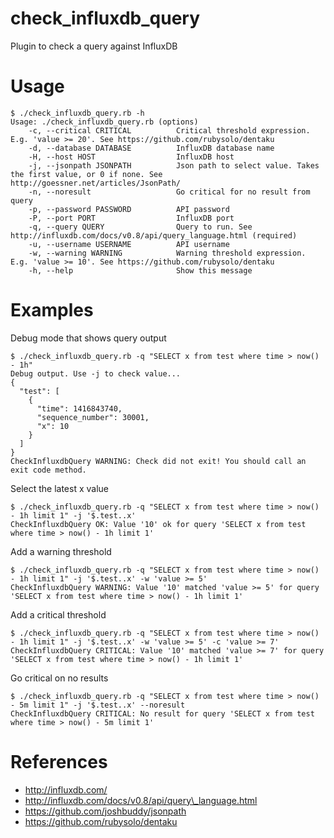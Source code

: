 check\_influxdb\_query
====================

Plugin to check a query against InfluxDB

Usage
=====

    $ ./check_influxdb_query.rb -h
    Usage: ./check_influxdb_query.rb (options)
        -c, --critical CRITICAL          Critical threshold expression. E.g. 'value >= 20'. See https://github.com/rubysolo/dentaku
        -d, --database DATABASE          InfluxDB database name
        -H, --host HOST                  InfluxDB host
        -j, --jsonpath JSONPATH          Json path to select value. Takes the first value, or 0 if none. See http://goessner.net/articles/JsonPath/
        -n, --noresult                   Go critical for no result from query
        -p, --password PASSWORD          API password
        -P, --port PORT                  InfluxDB port
        -q, --query QUERY                Query to run. See http://influxdb.com/docs/v0.8/api/query_language.html (required)
        -u, --username USERNAME          API username
        -w, --warning WARNING            Warning threshold expression. E.g. 'value >= 10'. See https://github.com/rubysolo/dentaku
        -h, --help                       Show this message

Examples
========

Debug mode that shows query output

    $ ./check_influxdb_query.rb -q "SELECT x from test where time > now() - 1h"
    Debug output. Use -j to check value...
    {
      "test": [
        {
          "time": 1416843740,
          "sequence_number": 30001,
          "x": 10
        }
      ]
    }
    CheckInfluxdbQuery WARNING: Check did not exit! You should call an exit code method.

Select the latest x value

    $ ./check_influxdb_query.rb -q "SELECT x from test where time > now() - 1h limit 1" -j '$.test..x'
    CheckInfluxdbQuery OK: Value '10' ok for query 'SELECT x from test where time > now() - 1h limit 1'

Add a warning threshold

    $ ./check_influxdb_query.rb -q "SELECT x from test where time > now() - 1h limit 1" -j '$.test..x' -w 'value >= 5'
    CheckInfluxdbQuery WARNING: Value '10' matched 'value >= 5' for query 'SELECT x from test where time > now() - 1h limit 1'

Add a critical threshold

    $ ./check_influxdb_query.rb -q "SELECT x from test where time > now() - 1h limit 1" -j '$.test..x' -w 'value >= 5' -c 'value >= 7'
    CheckInfluxdbQuery CRITICAL: Value '10' matched 'value >= 7' for query 'SELECT x from test where time > now() - 1h limit 1'

Go critical on no results

    $ ./check_influxdb_query.rb -q "SELECT x from test where time > now() - 5m limit 1" -j '$.test..x' --noresult
    CheckInfluxdbQuery CRITICAL: No result for query 'SELECT x from test where time > now() - 5m limit 1'

References
==========

* http://influxdb.com/
* http://influxdb.com/docs/v0.8/api/query\_language.html
* https://github.com/joshbuddy/jsonpath
* https://github.com/rubysolo/dentaku
